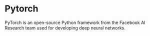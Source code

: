 # Pytorch
PyTorch is an open-source Python framework from the Facebook AI Research team used for developing deep neural networks.
